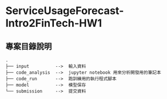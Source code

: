 # ServiceUsageForecast-Intro2FinTech-HW1

## 專案目錄說明
```
.    
├── input          -->  輸入資料    
├── code_analysis  -->  jupyter notebook 用來分析開發用的筆記本    
├── code_run       -->  跑訓練用的執行程式腳本    
├── model          -->  模型保存    
└── submission     -->  提交資料    
```